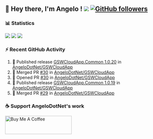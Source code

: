 ## 👋 Hey there, I'm Angelo ! ![](https://img.shields.io/badge/Intel-Core_i5_12th-0071C5?style=for-the-badge&logo=intel&logoColor=white) [![GitHub followers](https://img.shields.io/github/followers/angelodotnet?label=GitHub%20Followers&style=for-the-badge)](https://github.com/angelodotnet)
<!--
### HacktoberFest 2024
[![An image of @angeloit87's Holopin badges, which is a link to view their full Holopin profile](https://holopin.me/angeloit87)](https://holopin.io/@angeloit87)
-->
### 📊 Statistics
![](http://github-profile-summary-cards.vercel.app/api/cards/profile-details?username=angelodotnet&theme=darcula)
![](http://github-profile-summary-cards.vercel.app/api/cards/stats?username=angelodotnet&theme=darcula)
![](http://github-profile-summary-cards.vercel.app/api/cards/repos-per-language?username=angelodotnet&theme=darcula)
<!--
![](http://github-profile-summary-cards.vercel.app/api/cards/productive-time?username=angelodotnet&theme=dark&utcOffset=1)
![AngeloDotNet's GitHub stats](https://github-readme-stats.vercel.app/api?username=angelodotnet&show_icons=true&theme=dracula)
![Top Langs](https://github-readme-stats.vercel.app/api/top-langs/?username=angelodotnet&layout=compact)
[![AngeloDotNet's github activity graph](https://github-readme-activity-graph.vercel.app/graph?username=angelodotnet&theme=dracula)](https://github.com/angelodotnet)
-->

### ⚡ Recent GitHub Activity
<!--START_SECTION:activity-->
1. 🚀 Published release [GSWCloudApp.Common 1.0.20](https://github.com/AngeloDotNet/GSWCloudApp/releases/tag/Common_v1.0.20) in [AngeloDotNet/GSWCloudApp](https://github.com/AngeloDotNet/GSWCloudApp)
2. 🎉 Merged PR [#30](https://github.com/AngeloDotNet/GSWCloudApp/pull/30) in [AngeloDotNet/GSWCloudApp](https://github.com/AngeloDotNet/GSWCloudApp)
3. 💪 Opened PR [#30](https://github.com/AngeloDotNet/GSWCloudApp/pull/30) in [AngeloDotNet/GSWCloudApp](https://github.com/AngeloDotNet/GSWCloudApp)
4. 🚀 Published release [GSWCloudApp.Common 1.0.19](https://github.com/AngeloDotNet/GSWCloudApp/releases/tag/Common_v1.0.19) in [AngeloDotNet/GSWCloudApp](https://github.com/AngeloDotNet/GSWCloudApp)
5. 🎉 Merged PR [#29](https://github.com/AngeloDotNet/GSWCloudApp/pull/29) in [AngeloDotNet/GSWCloudApp](https://github.com/AngeloDotNet/GSWCloudApp)
<!--END_SECTION:activity-->

### ☕ Support AngeloDotNet's work
<a href="https://www.buymeacoffee.com/angelodotnet" target="_blank"><img src="https://cdn.buymeacoffee.com/buttons/v2/default-yellow.png" alt="Buy Me A Coffee" style="height: 60px !important;width: 217px !important;" ></a>
